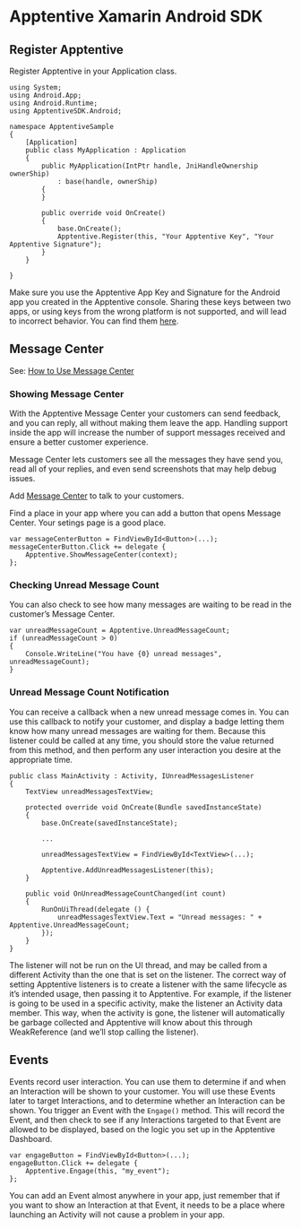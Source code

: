 # Apptentive Xamarin Android SDK

## Register Apptentive
Register Apptentive in your Application class.

```
using System;
using Android.App;
using Android.Runtime;
using ApptentiveSDK.Android;

namespace ApptentiveSample
{
    [Application]
    public class MyApplication : Application
    {
        public MyApplication(IntPtr handle, JniHandleOwnership ownerShip)
            : base(handle, ownerShip)
        {
        }

        public override void OnCreate()
        {
            base.OnCreate();
            Apptentive.Register(this, "Your Apptentive Key", "Your Apptentive Signature");
        }
    }

}
```
Make sure you use the Apptentive App Key and Signature for the Android app you created in the Apptentive console. Sharing these keys between two apps, or using keys from the wrong platform is not supported, and will lead to incorrect behavior. You can find them [here](https://be.apptentive.com/apps/current/settings/api).

## Message Center

See: [How to Use Message Center](https://learn.apptentive.com/knowledge-base/how-to-use-message-center/)

### Showing Message Center

With the Apptentive Message Center your customers can send feedback, and you can reply, all without making them leave the app. Handling support inside the app will increase the number of support messages received and ensure a better customer experience.

Message Center lets customers see all the messages they have send you, read all of your replies, and even send screenshots that may help debug issues.

Add [Message Center](http://learn.apptentive.com/knowledge-base/apptentive-android-sdk-features/#message-center) to talk to your customers.

Find a place in your app where you can add a button that opens Message Center. Your setings page is a good place.

```
var messageCenterButton = FindViewById<Button>(...);
messageCenterButton.Click += delegate {
    Apptentive.ShowMessageCenter(context);
};
```

### Checking Unread Message Count

You can also check to see how many messages are waiting to be read in the customer’s Message Center.
```
var unreadMessageCount = Apptentive.UnreadMessageCount;
if (unreadMessageCount > 0)
{
    Console.WriteLine("You have {0} unread messages", unreadMessageCount);
}
```

### Unread Message Count Notification

You can receive a callback when a new unread message comes in. You can use this callback to notify your customer, and display a badge letting them know how many unread messages are waiting for them. Because this listener could be called at any time, you should store the value returned from this method, and then perform any user interaction you desire at the appropriate time.
```
public class MainActivity : Activity, IUnreadMessagesListener
{
    TextView unreadMessagesTextView;

    protected override void OnCreate(Bundle savedInstanceState)
    {
        base.OnCreate(savedInstanceState);
        
        ...

        unreadMessagesTextView = FindViewById<TextView>(...);

        Apptentive.AddUnreadMessagesListener(this);
    }

    public void OnUnreadMessageCountChanged(int count)
    {
        RunOnUiThread(delegate () {
            unreadMessagesTextView.Text = "Unread messages: " + Apptentive.UnreadMessageCount;
        });
    }
}
```

The listener will not be run on the UI thread, and may be called from a different Activity than the one that is set on the listener. The correct way of setting Apptentive listeners is to create a listener with the same lifecycle as it’s intended usage, then passing it to Apptentive. For example, if the listener is going to be used in a specific activity, make the listener an Activity data member. This way, when the activity is gone, the listener will automatically be garbage collected and Apptentive will know about this through WeakReference (and we’ll stop calling the listener).

## Events

Events record user interaction. You can use them to determine if and when an Interaction will be shown to your customer. You will use these Events later to target Interactions, and to determine whether an Interaction can be shown. You trigger an Event with the `Engage()` method. This will record the Event, and then check to see if any Interactions targeted to that Event are allowed to be displayed, based on the logic you set up in the Apptentive Dashboard.
  
```
var engageButton = FindViewById<Button>(...);
engageButton.Click += delegate {
    Apptentive.Engage(this, "my_event");
};
```

You can add an Event almost anywhere in your app, just remember that if you want to show an Interaction at that Event, it needs to be a place where launching an Activity will not cause a problem in your app.
